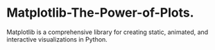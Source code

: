 # Matplotlib-The-Power-of-Plots.
Matplotlib is a comprehensive library for creating static, animated, and interactive visualizations in Python. 
